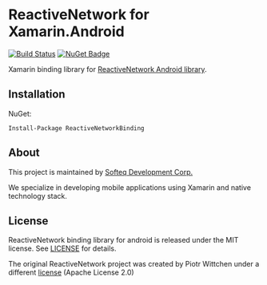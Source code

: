 # ReactiveNetwork for Xamarin.Android

[![Build Status](https://dev.azure.com/SofteqDevelopment/Xamarin.Binding.Libraries/_apis/build/status/ReactiveNetwork%20Android%20Library/ReactiveNetwork-dev?branchName=master)](https://dev.azure.com/SofteqDevelopment/Xamarin.Binding.Libraries/_build/latest?definitionId=423&branchName=master) [![NuGet Badge](https://buildstats.info/nuget/ReactiveNetworkBinding)](https://www.nuget.org/packages/ReactiveNetworkBinding/)

Xamarin binding library for [ReactiveNetwork Android library](https://github.com/pwittchen/ReactiveNetwork).

## Installation

NuGet:

```
Install-Package ReactiveNetworkBinding
```

## About

This project is maintained by [Softeq Development Corp.](https://www.softeq.com/)

We specialize in developing mobile applications using Xamarin and native technology stack.

## License

ReactiveNetwork binding library for android is released under the MIT license. See [LICENSE](LICENSE) for details.

The original ReactiveNetwork project was created by Piotr Wittchen under a different [license](https://github.com/pwittchen/ReactiveNetwork/blob/RxJava2.x/LICENSE) (Apache License 2.0)
